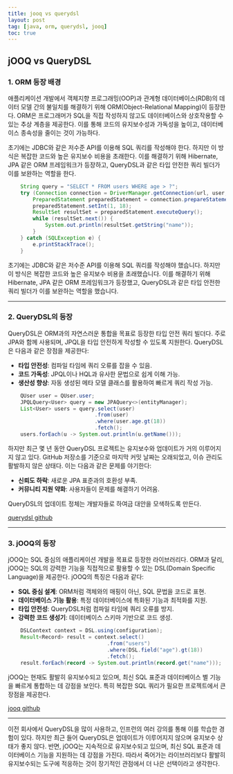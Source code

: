 ```yaml
---
title: jooq vs querydsl
layout: post
tag: [java, orm, querydsl, jooq]
toc: true
---
```


## jOOQ vs QueryDSL

### 1. ORM 등장 배경

애플리케이션 개발에서 객체지향 프로그래밍(OOP)과 관계형 데이터베이스(RDB)의 데이터 모델 간의 불일치를 해결하기 위해 ORM(Object-Relational Mapping)이 등장한다. ORM은 프로그래머가 SQL을 직접 작성하지 않고도 데이터베이스와 상호작용할 수 있는 추상 계층을 제공한다. 이를 통해 코드의 유지보수성과 가독성을 높이고, 데이터베이스 종속성을 줄이는 것이 가능하다.

초기에는 JDBC와 같은 저수준 API를 이용해 SQL 쿼리를 작성해야 한다. 하지만 이 방식은 복잡한 코드와 높은 유지보수 비용을 초래한다. 이를 해결하기 위해 Hibernate, JPA 같은 ORM 프레임워크가 등장하고, QueryDSL과 같은 타입 안전한 쿼리 빌더가 이를 보완하는 역할을 한다.

```java
    String query = "SELECT * FROM users WHERE age > ?";
    try (Connection connection = DriverManager.getConnection(url, user, password);
        PreparedStatement preparedStatement = connection.prepareStatement(query)) {
        preparedStatement.setInt(1, 18);
        ResultSet resultSet = preparedStatement.executeQuery();
        while (resultSet.next()) {
            System.out.println(resultSet.getString("name"));
        }
    } catch (SQLException e) {
        e.printStackTrace();
    }
```

초기에는 JDBC와 같은 저수준 API를 이용해 SQL 쿼리를 작성해야 했습니다. 하지만 이 방식은 복잡한 코드와 높은 유지보수 비용을 초래했습니다. 이를 해결하기 위해 Hibernate, JPA 같은 ORM 프레임워크가 등장했고, QueryDSL과 같은 타입 안전한 쿼리 빌더가 이를 보완하는 역할을 했습니다.

---

### 2. QueryDSL의 등장

QueryDSL은 ORM과의 자연스러운 통합을 목표로 등장한 타입 안전 쿼리 빌더다. 주로 JPA와 함께 사용되며, JPQL을 타입 안전하게 작성할 수 있도록 지원한다. QueryDSL은 다음과 같은 장점을 제공한다:

- **타입 안전성**: 컴파일 타임에 쿼리 오류를 잡을 수 있음.
- **코드 가독성**: JPQL이나 HQL과 유사한 문법으로 쉽게 이해 가능.
- **생산성 향상**: 자동 생성된 메타 모델 클래스를 활용하여 빠르게 쿼리 작성 가능.

```java
    QUser user = QUser.user;
    JPQLQuery<User> query = new JPAQuery<>(entityManager);
    List<User> users = query.select(user)
                            .from(user)
                            .where(user.age.gt(18))
                            .fetch();
    users.forEach(u -> System.out.println(u.getName()));
```

하지만 최근 몇 년 동안 QueryDSL 프로젝트는 유지보수와 업데이트가 거의 이루어지지 않고 있다. GitHub 저장소를 기준으로 마지막 커밋 날짜는 오래되었고, 이슈 관리도 활발하지 않은 상태다. 이는 다음과 같은 문제를 야기한다:

- **신뢰도 하락**: 새로운 JPA 표준과의 호환성 부족.
- **커뮤니티 지원 약화**: 사용자들이 문제를 해결하기 어려움.

QueryDSL의 업데이트 정체는 개발자들로 하여금 대안을 모색하도록 만든다.

[querydsl github](https://github.com/querydsl/querydsl) 

---

### 3. jOOQ의 등장

jOOQ는 SQL 중심의 애플리케이션 개발을 목표로 등장한 라이브러리다. ORM과 달리, jOOQ는 SQL의 강력한 기능을 직접적으로 활용할 수 있는 DSL(Domain Specific Language)을 제공한다. jOOQ의 특징은 다음과 같다:

- **SQL 중심 설계**: ORM처럼 객체와의 매핑이 아닌, SQL 문법을 코드로 표현.
- **데이터베이스 기능 활용**: 특정 데이터베이스에 특화된 기능과 최적화를 지원.
- **타입 안전성**: QueryDSL처럼 컴파일 타임에 쿼리 오류를 방지.
- **강력한 코드 생성기**: 데이터베이스 스키마 기반으로 코드 생성.

```java
    DSLContext context = DSL.using(configuration);
    Result<Record> result = context.select()
                                .from("users")
                                .where(DSL.field("age").gt(18))
                                .fetch();
    result.forEach(record -> System.out.println(record.get("name")));
```

jOOQ는 현재도 활발히 유지보수되고 있으며, 최신 SQL 표준과 데이터베이스 별 기능을 빠르게 통합하는 데 강점을 보인다. 특히 복잡한 SQL 쿼리가 필요한 프로젝트에서 큰 장점을 제공한다.

[jooq github](https://github.com/jOOQ/jOOQ)

---

이전 회사에서 QueryDSL을 많이 사용하고, 인프런의 여러 강의를 통해 이를 학습한 경험이 있다. 하지만 최근 들어 QueryDSL은 업데이트가 이루어지지 않으며 유지보수 상태가 좋지 않다. 반면, jOOQ는 지속적으로 유지보수되고 있으며, 최신 SQL 표준과 데이터베이스 기능을 지원하는 데 강점을 가진다. 따라서 죽어가는 라이브러리보다 활발히 유지보수되는 도구에 적응하는 것이 장기적인 관점에서 더 나은 선택이라고 생각한다.